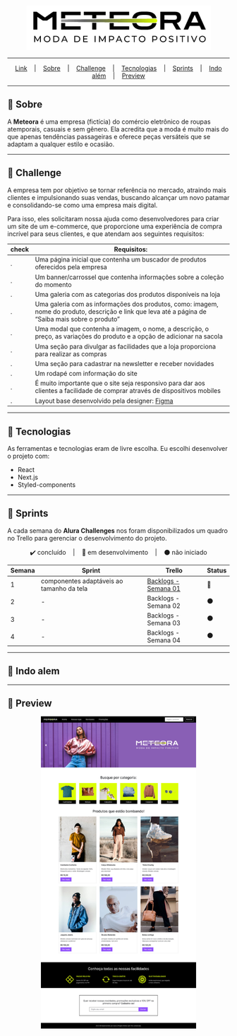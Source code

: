 <p align="center">
  <img src="../.github/logo-meteora.png" alt="Logo Meteora" >
</p>

---

<p align="center">
  <a href="https://codechella-two.vercel.app/">Link</a> &nbsp;&nbsp;&nbsp;|&nbsp;&nbsp;&nbsp;
  <a href="#-sobre">Sobre</a> &nbsp;&nbsp;&nbsp;|&nbsp;&nbsp;&nbsp;
  <a href="#-challenge">Challenge</a> &nbsp;&nbsp;&nbsp;|&nbsp;&nbsp;&nbsp;
  <a href="#-tecnologias">Tecnologias</a> &nbsp;&nbsp;&nbsp;|&nbsp;&nbsp;&nbsp;
  <a href="#-sprints">Sprints</a> &nbsp;&nbsp;&nbsp;|&nbsp;&nbsp;&nbsp;
  <a href="#-indo-alem">Indo além</a> &nbsp;&nbsp;&nbsp;|&nbsp;&nbsp;&nbsp;
  <a href="#-preview">Preview</a> 
</p>

---

## 📌 Sobre
A **Meteora** é uma empresa (fictícia) do comércio eletrônico de roupas atemporais, casuais e sem gênero. Ela acredita que a moda é muito mais do que apenas tendências passageiras e oferece peças versáteis que se adaptam a qualquer estilo e ocasião.

---

## 🚀 Challenge 
A empresa tem por objetivo se tornar referência no mercado, atraindo mais clientes e impulsionando suas vendas, buscando alcançar um novo patamar e consolidando-se como uma empresa mais digital.

Para isso, eles solicitaram nossa ajuda como desenvolvedores para criar um site de um e-commerce, que proporcione uma experiência de compra incrível para seus clientes, e que atendam aos seguintes requisitos:

| check | Requisitos: |
| - | - |
| . | Uma página inicial que contenha um buscador de produtos oferecidos pela empresa |
| . | Um banner/carrossel que contenha informações sobre a coleção do momento |
| . | Uma galeria com as categorias dos produtos disponíveis na loja |
| . | Uma galeria com as informações dos produtos, como: imagem, nome do produto, descrição e link que leva até a página de “Saiba mais sobre o produto” |
| . | Uma modal que contenha a imagem, o nome, a descrição, o preço, as variações do produto e a opção de adicionar na sacola |
| . | Uma seção para divulgar as facilidades que a loja proporciona para realizar as compras |
| . | Uma seção para cadastrar na newsletter e receber novidades |
| . | Um rodapé com informação do site |
| . | É muito importante que o site seja responsivo para dar aos clientes a facilidade de comprar através de dispositivos mobiles |
| . | Layout base desenvolvido pela designer: [Figma](https://www.figma.com/file/2TLgt8UjsWUViWlmpXu5Fz/Loja-Meteora?type=design&node-id=2386%3A3188&t=KAouN13HHl42mSWm-1)  |

---

## 🔨 Tecnologias
As ferramentas e tecnologias eram de livre escolha. Eu escolhi desenvolver o projeto com:
<ul>
  <li>React</li>
  <li>Next.js</li>
  <li>Styled-components</li>
</ul>

---

## 🏃 Sprints
A cada semana do **Alura Challenges** nos foram disponibilizados um quadro no Trello para gerenciar o desenvolvimento do projeto.

<p align="center">
  ✔️ concluído &nbsp;&nbsp;&nbsp;|&nbsp;&nbsp;&nbsp;
  🔵 em desenvolvimento &nbsp;&nbsp;&nbsp;|&nbsp;&nbsp;&nbsp;
  ⚫ não iniciado 
</p>

| Semana | Sprint | Trello |Status |
| --- | --- | --- | --- |
| 1 | componentes adaptáveis ao tamanho da tela | [Backlogs - Semana 01](https://trello.com/b/8stNxpRc/challenge-front-end-semana-1) | 🔵 |
| 2 | - | Backlogs - Semana 02 | ⚫ |
| 3 | - | Backlogs - Semana 03 | ⚫ |
| 4 | - | Backlogs - Semana 04 | ⚫ |

---

## 🚩 Indo alem
  
  
---

## 🎯 Preview
<p align="center">
  <img src="../.github/meteora-preview.jpg" alt="Preview da página Meteora" width="70%"/>
</p>
